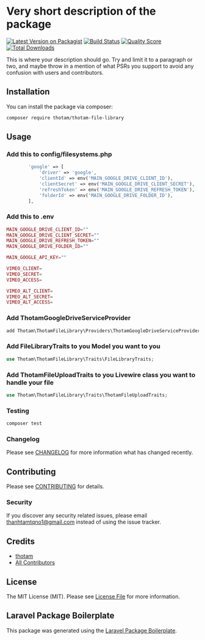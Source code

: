 # Very short description of the package

[![Latest Version on Packagist](https://img.shields.io/packagist/v/thotam/thotam-file-library.svg?style=flat-square)](https://packagist.org/packages/thotam/thotam-file-library)
[![Build Status](https://img.shields.io/travis/thotam/thotam-file-library/master.svg?style=flat-square)](https://travis-ci.org/thotam/thotam-file-library)
[![Quality Score](https://img.shields.io/scrutinizer/g/thotam/thotam-file-library.svg?style=flat-square)](https://scrutinizer-ci.com/g/thotam/thotam-file-library)
[![Total Downloads](https://img.shields.io/packagist/dt/thotam/thotam-file-library.svg?style=flat-square)](https://packagist.org/packages/thotam/thotam-file-library)

This is where your description should go. Try and limit it to a paragraph or two, and maybe throw in a mention of what PSRs you support to avoid any confusion with users and contributors.

## Installation

You can install the package via composer:

```bash
composer require thotam/thotam-file-library
```

## Usage

### Add this to config/filesystems.php

```php
        'google' => [
            'driver' => 'google',
            'clientId' => env('MAIN_GOOGLE_DRIVE_CLIENT_ID'),
            'clientSecret' => env('MAIN_GOOGLE_DRIVE_CLIENT_SECRET'),
            'refreshToken' => env('MAIN_GOOGLE_DRIVE_REFRESH_TOKEN'),
            'folderId' => env('MAIN_GOOGLE_DRIVE_FOLDER_ID'),
        ],
```

### Add this to .env

```php
MAIN_GOOGLE_DRIVE_CLIENT_ID=""
MAIN_GOOGLE_DRIVE_CLIENT_SECRET=""
MAIN_GOOGLE_DRIVE_REFRESH_TOKEN=""
MAIN_GOOGLE_DRIVE_FOLDER_ID=""

MAIN_GOOGLE_API_KEY=""

VIMEO_CLIENT=
VIMEO_SECRET=
VIMEO_ACCESS=

VIMEO_ALT_CLIENT=
VIMEO_ALT_SECRET=
VIMEO_ALT_ACCESS=
```

### Add ThotamGoogleDriveServiceProvider

```php
add Thotam\ThotamFileLibrary\Providers\ThotamGoogleDriveServiceProvider::class to 'providers' in config/app.php
```

### Add FileLibraryTraits to you Model you want to you

```php
use Thotam\ThotamFileLibrary\Traits\FileLibraryTraits;
```

### Add ThotamFileUploadTraits to you Livewire class you want to handle your file

```php
use Thotam\ThotamFileLibrary\Traits\ThotamFileUploadTraits;
```

### Testing

```bash
composer test
```

### Changelog

Please see [CHANGELOG](CHANGELOG.md) for more information what has changed recently.

## Contributing

Please see [CONTRIBUTING](CONTRIBUTING.md) for details.

### Security

If you discover any security related issues, please email thanhtamtqno1@gmail.com instead of using the issue tracker.

## Credits

-   [thotam](https://github.com/thotam)
-   [All Contributors](../../contributors)

## License

The MIT License (MIT). Please see [License File](LICENSE.md) for more information.

## Laravel Package Boilerplate

This package was generated using the [Laravel Package Boilerplate](https://laravelpackageboilerplate.com).
